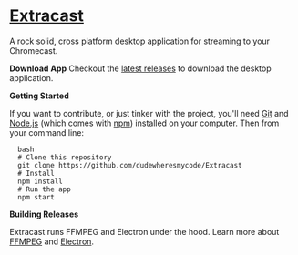 # [Extracast](http://extracast.io)

A rock solid, cross platform desktop application for streaming to your Chromecast.

**Download App**
Checkout the [latest releases](/dudewheresmycode/Extracast/releases) to download the desktop application.

**Getting Started**

If you want to contribute, or just tinker with the project, you'll need [Git](https://git-scm.com) and [Node.js](https://nodejs.org/en/download/) (which comes with [npm](http://npmjs.com)) installed on your computer. Then from your command line:

```
  bash
  # Clone this repository
  git clone https://github.com/dudewheresmycode/Extracast
  # Install
  npm install
  # Run the app
  npm start
```

**Building Releases**


Extracast runs FFMPEG and Electron under the hood. Learn more about [FFMPEG](http://ffmpeg.org) and [Electron](http://electron.atom.io/).
